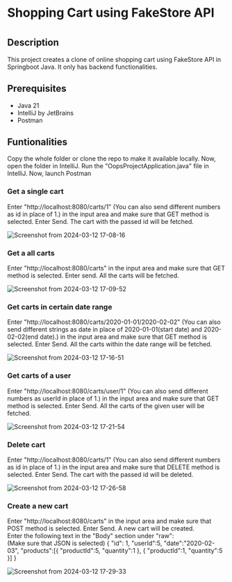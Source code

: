 <h1>Shopping Cart using FakeStore API<h1>

<h2>Description</h2>
<p>This project creates a clone of online shopping cart using FakeStore API in Springboot Java. It only has backend functionalities.</p>

<h2>Prerequisites</h2>
<ul>
  <li>Java 21</li>
  <li>IntelliJ by JetBrains</li>
  <li>Postman</li>
</ul>

<h2>Funtionalities</h2>
<p>Copy the whole folder or clone the repo to make it available locally. Now, open the folder in IntelliJ. Run the "OopsProjectApplication.java" file in IntelliJ. Now, launch Postman</p>

<h3>Get a single cart</h3>
<p>Enter "http://localhost:8080/carts/1" (You can also send different numbers as id in place of 1.) in the input area and make sure that GET method is selected. Enter Send. The cart with the passed id will be fetched.</p>

![Screenshot from 2024-03-12 17-08-16](https://github.com/Beserker-356/FakeStoreCartAPI/assets/141203631/46a0948b-1baa-49bb-845d-ebae2830c516)

<h3>Get a all carts</h3>
<p>Enter "http://localhost:8080/carts" in the input area and make sure that GET method is selected. Enter send. All the carts will be fetched.</p>

![Screenshot from 2024-03-12 17-09-52](https://github.com/Beserker-356/FakeStoreCartAPI/assets/141203631/42c1186f-25ef-4be0-bfb5-b3cf40946884)

<h3>Get carts in certain date range</h3>
<p>Enter "http://localhost:8080/carts/2020-01-01/2020-02-02" (You can also send different strings as date in place of 2020-01-01(start date) and 2020-02-02(end date).) in the input area and make sure that GET method is selected. Enter Send. All the carts within the date range will be fetched.</p>

![Screenshot from 2024-03-12 17-16-51](https://github.com/Beserker-356/FakeStoreCartAPI/assets/141203631/ac02d589-e8a9-4978-962e-221fc6dc2cb8)

<h3>Get carts of a user</h3>
<p>Enter "http://localhost:8080/carts/user/1" (You can also send different numbers as userId in place of 1.) in the input area and make sure that GET method is selected. Enter Send. All the carts of the given user will be fetched.</p>

![Screenshot from 2024-03-12 17-21-54](https://github.com/Beserker-356/FakeStoreCartAPI/assets/141203631/e73c9eff-9f71-4c61-99fb-63b0c7d6a6fa)

<h3>Delete cart</h3>
<p>Enter "http://localhost:8080/carts/1" (You can also send different numbers as id in place of 1.) in the input area and make sure that DELETE method is selected. Enter Send. The cart with the passed id will be deleted.</p>

![Screenshot from 2024-03-12 17-26-58](https://github.com/Beserker-356/FakeStoreCartAPI/assets/141203631/771fdfcf-9b7f-4946-8476-030c236d7549)

<h3>Create a new cart</h3>
<p>Enter "http://localhost:8080/carts" in the input area and make sure that POST method is selected. Enter Send. A new cart will be created.<br>Enter the following text in the "Body" section under "raw":<br>(Make sure that JSON is selected)
  {
    "id": 1,
    "userId":5,
    "date":"2020-02-03",
    "products":[{
            "productId":5,
            "quantity":1
        },
        {
            "productId":1,
            "quantity":5
        }]
}</p>

![Screenshot from 2024-03-12 17-29-33](https://github.com/Beserker-356/FakeStoreCartAPI/assets/141203631/1ad6f12f-58e3-496f-ab39-f25140a7e4fe)

